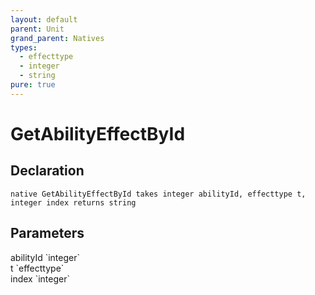 ```yaml
---
layout: default
parent: Unit
grand_parent: Natives
types:
  - effecttype
  - integer
  - string
pure: true
---
```


# GetAbilityEffectById

## Declaration

```
native GetAbilityEffectById takes integer abilityId, effecttype t, integer index returns string
```

## Parameters
<dl>
  <dt>abilityId `integer`</dt>
  <dd></dd>

  <dt>t `effecttype`</dt>
  <dd></dd>

  <dt>index `integer`</dt>
  <dd></dd>
</dl>